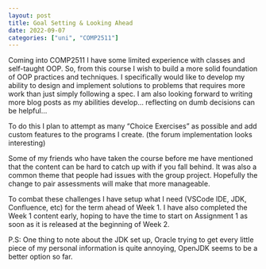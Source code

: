 ```yaml
---
layout: post
title: Goal Setting & Looking Ahead
date: 2022-09-07
categories: ["uni", "COMP2511"]
---
```

Coming into COMP2511 I have some limited experience with classes and self-taught OOP. So, from this course I wish to build a more solid foundation of OOP practices and techniques. I specifically would like to develop my ability to design and implement solutions to problems that requires more work than just simply following a spec. I am also looking forward to writing more blog posts as my abilities develop… reflecting on dumb decisions can be helpful…

To do this I plan to attempt as many “Choice Exercises” as possible and add custom features to the programs I create. (the forum implementation looks interesting)

Some of my friends who have taken the course before me have mentioned that the content can be hard to catch up with if you fall behind. It was also a common theme that people had issues with the group project. Hopefully the change to pair assessments will make that more manageable. 

To combat these challenges I have setup what I need (VSCode IDE, JDK, Confluence, etc) for the term ahead of Week 1. I have also completed the Week 1 content early, hoping to have the time to start on Assignment 1 as soon as it is released at the beginning of Week 2. 

P.S: One thing to note about the JDK set up, Oracle trying to get every little piece of my personal information is quite annoying, OpenJDK seems to be a better option so far.

 